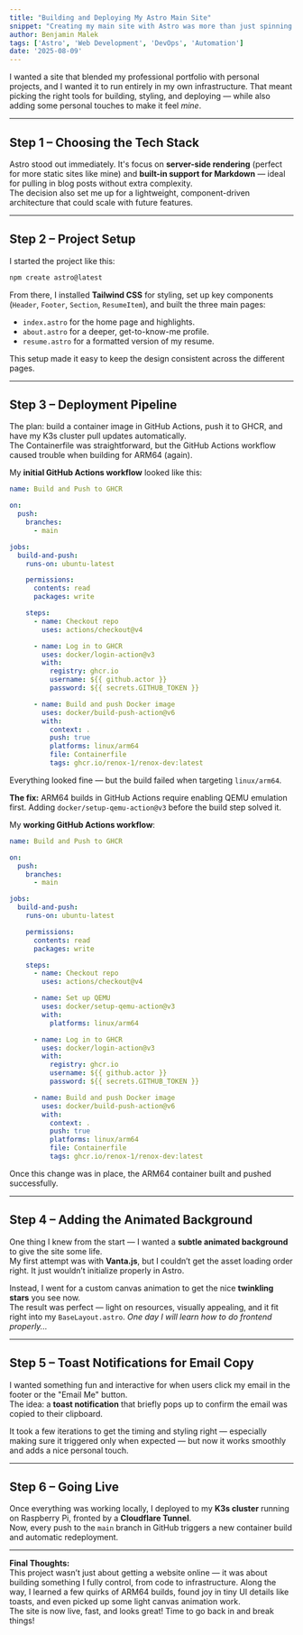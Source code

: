 ```yaml
---
title: "Building and Deploying My Astro Main Site"
snippet: "Creating my main site with Astro was more than just spinning up a template — I learned about ARM64 builds in GitHub Actions, ditched Vanta.js for a custom twinkling star background, and even built a playful toast notification for email clicks."
author: Benjamin Malek
tags: ['Astro', 'Web Development', 'DevOps', 'Automation']
date: '2025-08-09'
---
```


I wanted a site that blended my professional portfolio with personal projects, and I wanted it to run entirely in my own infrastructure. That meant picking the right tools for building, styling, and deploying — while also adding some personal touches to make it feel *mine*.  

---

## Step 1 – Choosing the Tech Stack
Astro stood out immediately. It's focus on **server-side rendering** (perfect for more static sites like mine) and **built-in support for Markdown** — ideal for pulling in blog posts without extra complexity.  
The decision also set me up for a lightweight, component-driven architecture that could scale with future features.

---

## Step 2 – Project Setup
I started the project like this:
```bash
npm create astro@latest
```
From there, I installed **Tailwind CSS** for styling, set up key components (`Header`, `Footer`, `Section`, `ResumeItem`), and built the three main pages:
- `index.astro` for the home page and highlights.
- `about.astro` for a deeper, get-to-know-me profile.
- `resume.astro` for a formatted version of my resume.  

This setup made it easy to keep the design consistent across the different pages.

---

## Step 3 – Deployment Pipeline
The plan: build a container image in GitHub Actions, push it to GHCR, and have my K3s cluster pull updates automatically.  
The Containerfile was straightforward, but the GitHub Actions workflow caused trouble when building for ARM64 (again).

My **initial GitHub Actions workflow** looked like this:

```yaml
name: Build and Push to GHCR

on:
  push:
    branches:
      - main 

jobs:
  build-and-push:
    runs-on: ubuntu-latest

    permissions:
      contents: read
      packages: write 

    steps:
      - name: Checkout repo
        uses: actions/checkout@v4

      - name: Log in to GHCR
        uses: docker/login-action@v3
        with:
          registry: ghcr.io
          username: ${{ github.actor }}
          password: ${{ secrets.GITHUB_TOKEN }}

      - name: Build and push Docker image
        uses: docker/build-push-action@v6
        with:
          context: .
          push: true
          platforms: linux/arm64
          file: Containerfile
          tags: ghcr.io/renox-1/renox-dev:latest
```

Everything looked fine — but the build failed when targeting `linux/arm64`.

**The fix:** ARM64 builds in GitHub Actions require enabling QEMU emulation first. Adding `docker/setup-qemu-action@v3` before the build step solved it.

My **working GitHub Actions workflow**:

```yaml
name: Build and Push to GHCR

on:
  push:
    branches:
      - main

jobs:
  build-and-push:
    runs-on: ubuntu-latest

    permissions:
      contents: read
      packages: write

    steps:
      - name: Checkout repo
        uses: actions/checkout@v4

      - name: Set up QEMU
        uses: docker/setup-qemu-action@v3
        with:
          platforms: linux/arm64

      - name: Log in to GHCR
        uses: docker/login-action@v3
        with:
          registry: ghcr.io
          username: ${{ github.actor }}
          password: ${{ secrets.GITHUB_TOKEN }}

      - name: Build and push Docker image
        uses: docker/build-push-action@v6
        with:
          context: .
          push: true
          platforms: linux/arm64
          file: Containerfile
          tags: ghcr.io/renox-1/renox-dev:latest
```

Once this change was in place, the ARM64 container built and pushed successfully.

---

## Step 4 – Adding the Animated Background
One thing I knew from the start — I wanted a **subtle animated background** to give the site some life.  
My first attempt was with **Vanta.js**, but I couldn’t get the asset loading order right. It just wouldn’t initialize properly in Astro.

Instead, I went for a custom canvas animation to get the nice **twinkling stars** you see now.  
The result was perfect — light on resources, visually appealing, and it fit right into my `BaseLayout.astro`.
*One day I will learn how to do frontend properly...*

---

## Step 5 – Toast Notifications for Email Copy
I wanted something fun and interactive for when users click my email in the footer or the "Email Me" button.  
The idea: a **toast notification** that briefly pops up to confirm the email was copied to their clipboard.

It took a few iterations to get the timing and styling right — especially making sure it triggered only when expected — but now it works smoothly and adds a nice personal touch.

---

## Step 6 – Going Live
Once everything was working locally, I deployed to my **K3s cluster** running on Raspberry Pi, fronted by a **Cloudflare Tunnel**.  
Now, every push to the `main` branch in GitHub triggers a new container build and automatic redeployment.

---

**Final Thoughts:**  
This project wasn’t just about getting a website online — it was about building something I fully control, from code to infrastructure. Along the way, I learned a few quirks of ARM64 builds, found joy in tiny UI details like toasts, and even picked up some light canvas animation work.  
The site is now live, fast, and looks great! Time to go back in and break things!
